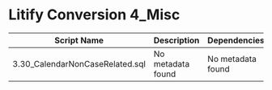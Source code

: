 # Litify Conversion 4_Misc

| Script Name | Description | Dependencies |
|-------------|-------------|-------------|
| 3.30_CalendarNonCaseRelated.sql | No metadata found | No metadata found |

